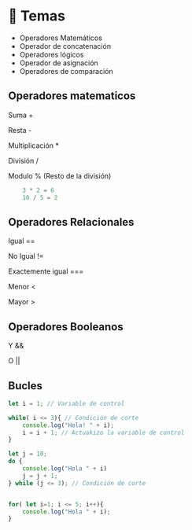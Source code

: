 # 🎯 Temas
- Operadores Matemáticos
- Operador de concatenación
- Operadores lógicos
- Operador de asignación
- Operadores de comparación


## Operadores matematicos

Suma +

Resta -

Multiplicación *

División /

Modulo % (Resto de la división)

``` js
    3 * 2 = 6
    10 / 5 = 2
```

## Operadores Relacionales

Igual ==

No Igual !=

Exactemente igual ===

Menor <

Mayor >

## Operadores Booleanos

Y  &&

O ||


## Bucles
``` js
let i = 1; // Variable de control

while( i <= 3){ // Condición de corte
    console.log("Hola! " + i);
    i = i + 1; // Actuakizo la variable de control
}

```

``` js
let j = 10;
do {
    console.log("Hola " + i)
    j = j + 1; 
} while (j <= 3); // Condición de corte
```


``` js

for( let i=1; i <= 5; i++){
    console.log("Hola " + i);
}
```
